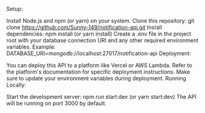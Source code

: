Setup:

Install Node.js and npm (or yarn) on your system.
Clone this repository: git clone https://github.com/Sunny-149/notification-api.git
Install dependencies: npm install (or yarn install)
Create a .env file in the project root with your database connection URI and any other required environment variables.
Example: DATABASE_URI=mongodb://localhost:27017/notification-api
Deployment:

You can deploy this API to a platform like Vercel or AWS Lambda.
Refer to the platform's documentation for specific deployment instructions.
Make sure to update your environment variables during deployment.
Running Locally:

Start the development server: npm run start:dev (or yarn start:dev)
The API will be running on port 3000 by default.
